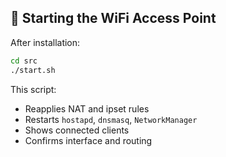 ## 📡 Starting the WiFi Access Point
After installation:

```sh
cd src
./start.sh
```

This script:
* Reapplies NAT and ipset rules
* Restarts `hostapd`, `dnsmasq`, `NetworkManager`
* Shows connected clients
* Confirms interface and routing